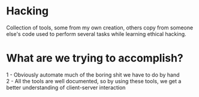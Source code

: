 # Hacking

Collection of tools, some from my own creation, others copy from someone else's code <credit given where credit is due>
used to perform several tasks while learning ethical hacking.
 
# What are we trying to accomplish?

1 - Obviously automate much of the boring shit we have to do by hand<br>
2 - All the tools are well documented, so by using these tools, we get a better understanding of client-server interaction

